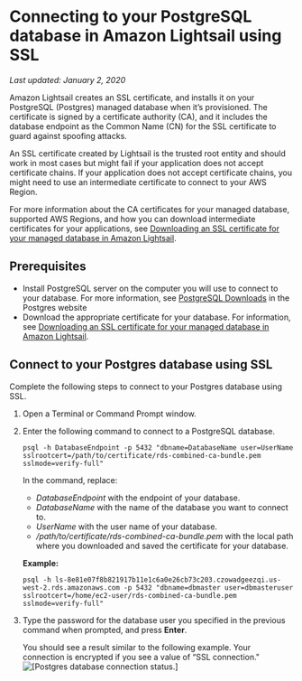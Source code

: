 # Connecting to your PostgreSQL database in Amazon Lightsail using SSL<a name="amazon-lightsail-connecting-to-postgres-database-using-ssl"></a>

 *Last updated: January 2, 2020* 

Amazon Lightsail creates an SSL certificate, and installs it on your PostgreSQL \(Postgres\) managed database when it’s provisioned\. The certificate is signed by a certificate authority \(CA\), and it includes the database endpoint as the Common Name \(CN\) for the SSL certificate to guard against spoofing attacks\.

An SSL certificate created by Lightsail is the trusted root entity and should work in most cases but might fail if your application does not accept certificate chains\. If your application does not accept certificate chains, you might need to use an intermediate certificate to connect to your AWS Region\.

For more information about the CA certificates for your managed database, supported AWS Regions, and how you can download intermediate certificates for your applications, see [Downloading an SSL certificate for your managed database in Amazon Lightsail](amazon-lightsail-download-ssl-certificate-for-managed-database.md)\.

## Prerequisites<a name="connecting-to-postgres-ssl-prerequisites"></a>
+ Install PostgreSQL server on the computer you will use to connect to your database\. For more information, see [PostgreSQL Downloads](https://www.postgresql.org/download/) in the Postgres website
+ Download the appropriate certificate for your database\. For information, see [Downloading an SSL certificate for your managed database in Amazon Lightsail](amazon-lightsail-download-ssl-certificate-for-managed-database.md)\.

## Connect to your Postgres database using SSL<a name="connect-to-your-postgres-database-using-ssl"></a>

Complete the following steps to connect to your Postgres database using SSL\.

1. Open a Terminal or Command Prompt window\.

1. Enter the following command to connect to a PostgreSQL database\.

   ```
   psql -h DatabaseEndpoint -p 5432 "dbname=DatabaseName user=UserName sslrootcert=/path/to/certificate/rds-combined-ca-bundle.pem sslmode=verify-full"
   ```

   In the command, replace:
   + *DatabaseEndpoint* with the endpoint of your database\.
   + *DatabaseName* with the name of the database you want to connect to\.
   + *UserName* with the user name of your database\.
   + */path/to/certificate/rds\-combined\-ca\-bundle\.pem* with the local path where you downloaded and saved the certificate for your database\.

   **Example:**

   ```
   psql -h ls-8e81e07f8b821917b11e1c6a0e26cb73c203.czowadgeezqi.us-west-2.rds.amazonaws.com -p 5432 "dbname=dbmaster user=dbmasteruser sslrootcert=/home/ec2-user/rds-combined-ca-bundle.pem sslmode=verify-full"
   ```

1. Type the password for the database user you specified in the previous command when prompted, and press **Enter**\.

   You should see a result similar to the following example\. Your connection is encrypted if you see a value of “SSL connection\."  
![\[Postgres database connection status.\]](https://d9yljz1nd5001.cloudfront.net/en_us/f1c62fa5316bf1df017e7afb5a0e0a21/images/amazon-lightsail-postgres-ssl-connection.png)